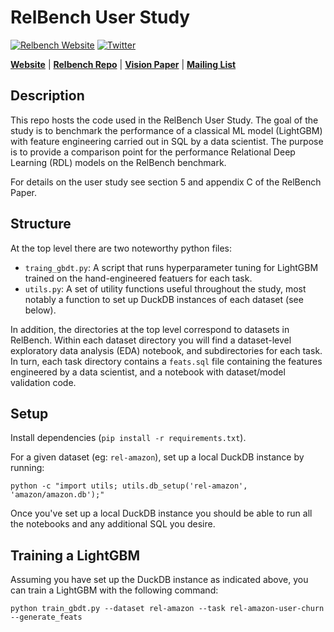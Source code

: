 # RelBench User Study

[![Relbench Website](https://img.shields.io/badge/website-live-brightgreen)](https://relbench.stanford.edu)
[![Twitter](https://img.shields.io/twitter/url/https/twitter.com/cloudposse.svg?style=social&label=Follow%20%40RelBench)](https://twitter.com/RelBench)

[**Website**](https://relbench.stanford.edu) | [**Relbench Repo**](https://github.com/snap-stanford/relbench) | [**Vision Paper**](https://relbench.stanford.edu/paper.pdf) | [**Mailing List**](https://groups.google.com/forum/#!forum/relbench/join)

## Description

This repo hosts the code used in the RelBench User Study.  The goal of the study is to benchmark the
performance of a classical ML model (LightGBM) with feature engineering carried out in SQL by a data
scientist. The purpose is to provide a comparison point for the performance Relational Deep Learning
(RDL) models on the RelBench benchmark.

For details on the user study see section 5 and appendix C of the RelBench Paper.


## Structure
At the top level there are two noteworthy python files:
- `traing_gbdt.py`: A script that runs hyperparameter tuning for LightGBM trained on the hand-engineered
featuers for each task.
- `utils.py`: A set of utility functions useful throughout the study, most notably a function to set
up DuckDB instances of each dataset (see below).

In addition, the directories at the top level correspond to datasets in RelBench. Within each dataset
directory you will find a dataset-level exploratory data analysis (EDA) notebook, and subdirectories
for each task. In turn, each task directory contains a `feats.sql` file containing the features
engineered by a data scientist, and a notebook with dataset/model validation code.

## Setup

Install dependencies (`pip install -r requirements.txt`).

For a given dataset (eg: `rel-amazon`), set up a local DuckDB instance by running:

```shell
python -c "import utils; utils.db_setup('rel-amazon', 'amazon/amazon.db');"
```

Once you've set up a local DuckDB instance you should be able to run all the notebooks and any
additional SQL you desire.


## Training a LightGBM

Assuming you have set up the DuckDB instance as indicated above, you can train a LightGBM with the
following command:

```shell
python train_gbdt.py --dataset rel-amazon --task rel-amazon-user-churn --generate_feats
```